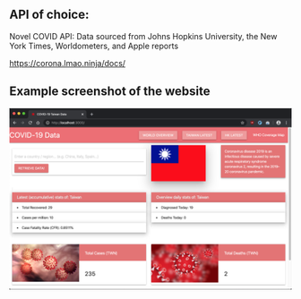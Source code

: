## API of choice:

Novel COVID API: Data sourced from Johns Hopkins University, the New
York Times, Worldometers, and Apple reports

https://corona.lmao.ninja/docs/

## Example screenshot of the website

![screenshot](./screenshot3.png)

